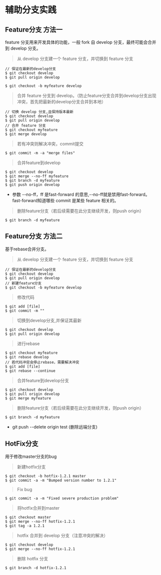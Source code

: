 # 辅助分支实践

## Feature分支 方法一
feature 分支用来开发具体的功能，一般 fork 自 develop 分支，最终可能会合并到 develop 分支。

> 从 develop 分支建一个 feature 分支，并切换到 feature 分支
~~~
// 保证在最新的develop分支
$ git checkout develop
$ git pull origin develop

$ git checkout -b myfeature develop
~~~

> 合并 feature 分支到 develop。（防止feature分支合并到develop分支出现冲突，首先把最新的develop分支合并到本地）
~~~
// 切换 develop 分支,且保持版本最新
$ git checkout develop
$ git pull origin develop
// 合并 feature 分支
$ git checkout myfeature
$ git merge develop
~~~
> 若有冲突则解决冲突，commit提交
~~~
$ git commit -m -a "merge files"
~~~
> 合并feature到develop
~~~
$ git checkout develop
$ git merge --no-ff myfeature
$ git branch -d myfeature
$ git push origin develop
~~~
+ 参数 --no-ff，ff 是fast-forward 的意思,--no-ff就是禁用fast-forward。fast-forward知道哪些 commit 是某些 feature 相关的。
> 删除feature分支（若后续需要在此分支继续开发，则push origin）
~~~
$ git branch -d myfeature
~~~

## Feature分支 方法二
基于rebase合并分支。

> 从 develop 分支建一个 feature 分支，并切换到 feature 分支
~~~
// 保证在最新的develop分支
$ git checkout develop
$ git pull origin develop
// 新建feature分支
$ git checkout -b myfeature develop
~~~
> 修改代码
~~~
$ git add [file]
$ git commit -m ""
~~~
> 切换到develop分支,并保证其最新
~~~
$ git checkout develop
$ git pull origin develop
~~~
> 进行rebase
~~~
$ git checkout myfeature
$ git rebase develop
// 若代码冲突会停止rebase，需要解决冲突
$ git add [file]
$ git rebase --continue
~~~
> 合并feature到develop分支
~~~
$ git checkout develop
$ git pull origin develop
$ git merge myfeature
~~~
> 删除feature分支（若后续需要在此分支继续开发，则push origin）
~~~
$ git branch -d myfeature
~~~
+ git push --delete origin test (删除远端分支)  

## HotFix分支
用于修改master分支的bug

> 新建hotfix分支
~~~
$ git checkout -b hotfix-1.2.1 master
$ git commit -a -m "Bumped version number to 1.2.1"
~~~
> Fix bug
~~~
$ git commit -a -m "Fixed severe production problem"
~~~
> 将hotfix合并到master
~~~
$ git checkout master
$ git merge --no-ff hotfix-1.2.1
$ git tag -a 1.2.1
~~~
> hotfix 合并到 develop 分支（注意冲突的解决）
~~~
$ git checkout develop
$ git merge --no-ff hotfix-1.2.1
~~~
> 删除 hotfix 分支
~~~
$ git branch -d hotfix-1.2.1
~~~


